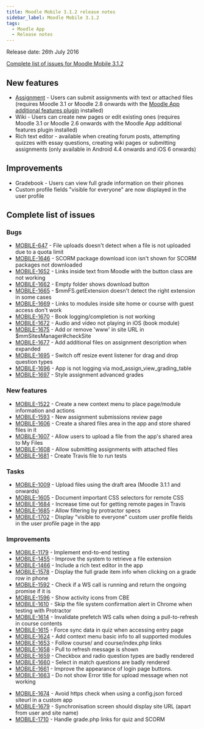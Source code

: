 ```yaml
---
title: Moodle Mobile 3.1.2 release notes
sidebar_label: Moodle Mobile 3.1.2
tags:
  - Moodle App
  - Release notes
---
```


Release date: 26th July 2016

[Complete list of issues for Moodle Mobile 3.1.2](https://moodle.atlassian.net/jira/secure/ReleaseNote.jspa?projectId=10070&version=15350)

## New features

- [Assignment](https://docs.moodle.org/en/Moodle_Mobile_assignment) - Users can submit assignments with text or attached files (requires Moodle 3.1 or Moodle 2.8 onwards with the [Moodle App additional features plugin](https://moodle.org/plugins/view.php?plugin=local_mobile) installed)
- Wiki - Users can create new pages or edit existing ones (requires Moodle 3.1 or Moodle 2.6 onwards with the Moodle App additional features plugin installed)
- Rich text editor - available when creating forum posts, attempting quizzes with essay questions, creating wiki pages or submitting assignments (only available in Android 4.4 onwards and iOS 6 onwards)

## Improvements

- Gradebook - Users can view full grade information on their phones
- Custom profile fields "visible for everyone" are now displayed in the user profile

## Complete list of issues

### Bugs

- [MOBILE-647](https://moodle.atlassian.net/browse/MOBILE-647) - File uploads doesn't detect when a file is not uploaded due to a quota limit
- [MOBILE-1646](https://moodle.atlassian.net/browse/MOBILE-1646) - SCORM package download icon isn't shown for SCORM packages not downloaded
- [MOBILE-1652](https://moodle.atlassian.net/browse/MOBILE-1652) - Links inside text from Moodle with the button class are not working
- [MOBILE-1662](https://moodle.atlassian.net/browse/MOBILE-1662) - Empty folder shows download button
- [MOBILE-1665](https://moodle.atlassian.net/browse/MOBILE-1665) - $mmFS.getExtension doesn't detect the right extension in some cases
- [MOBILE-1669](https://moodle.atlassian.net/browse/MOBILE-1669) - Links to modules inside site home or course with guest access don't work
- [MOBILE-1670](https://moodle.atlassian.net/browse/MOBILE-1670) - Book logging/completion is not working
- [MOBILE-1672](https://moodle.atlassian.net/browse/MOBILE-1672) - Audio and video not playing in iOS (book module)
- [MOBILE-1675](https://moodle.atlassian.net/browse/MOBILE-1675) - Add or remove 'www' in site URL in $mmSitesManager#checkSite
- [MOBILE-1677](https://moodle.atlassian.net/browse/MOBILE-1677) - Add additional files on assignment description when expanded
- [MOBILE-1695](https://moodle.atlassian.net/browse/MOBILE-1695) - Switch off resize event listener for drag and drop question types
- [MOBILE-1696](https://moodle.atlassian.net/browse/MOBILE-1696) - App is not logging via mod_assign_view_grading_table
- [MOBILE-1697](https://moodle.atlassian.net/browse/MOBILE-1697) - Style assignment advanced grades

### New features

- [MOBILE-1522](https://moodle.atlassian.net/browse/MOBILE-1522) - Create a new context menu to place page/module information and actions
- [MOBILE-1593](https://moodle.atlassian.net/browse/MOBILE-1593) - New assignment submissions review page
- [MOBILE-1606](https://moodle.atlassian.net/browse/MOBILE-1606) - Create a shared files area in the app and store shared files in it
- [MOBILE-1607](https://moodle.atlassian.net/browse/MOBILE-1607) - Allow users to upload a file from the app's shared area to My Files
- [MOBILE-1608](https://moodle.atlassian.net/browse/MOBILE-1608) - Allow submitting assignments with attached files
- [MOBILE-1681](https://moodle.atlassian.net/browse/MOBILE-1681) - Create Travis file to run tests

### Tasks

- [MOBILE-1009](https://moodle.atlassian.net/browse/MOBILE-1009) - Upload files using the draft area (Moodle 3.1.1 and onwards)
- [MOBILE-1605](https://moodle.atlassian.net/browse/MOBILE-1605) - Document important CSS selectors for remote CSS
- [MOBILE-1684](https://moodle.atlassian.net/browse/MOBILE-1684) - Increase time out for getting remote pages in Travis
- [MOBILE-1685](https://moodle.atlassian.net/browse/MOBILE-1685) - Allow filtering by protractor specs
- [MOBILE-1702](https://moodle.atlassian.net/browse/MOBILE-1702) - Display "visible to everyone" custom user profile fields in the user profile page in the app

### Improvements

- [MOBILE-1179](https://moodle.atlassian.net/browse/MOBILE-1179) - Implement end-to-end testing
- [MOBILE-1455](https://moodle.atlassian.net/browse/MOBILE-1455) - Improve the system to retrieve a file extension
- [MOBILE-1466](https://moodle.atlassian.net/browse/MOBILE-1466) - Include a rich text editor in the app
- [MOBILE-1578](https://moodle.atlassian.net/browse/MOBILE-1578) - Display the full grade item info when clicking on a grade row in phone
- [MOBILE-1592](https://moodle.atlassian.net/browse/MOBILE-1592) - Check if a WS call is running and return the ongoing promise if it is
- [MOBILE-1596](https://moodle.atlassian.net/browse/MOBILE-1596) - Show activity icons from CBE
- [MOBILE-1610](https://moodle.atlassian.net/browse/MOBILE-1610) - Skip the file system confirmation alert in Chrome when testing with Protractor
- [MOBILE-1614](https://moodle.atlassian.net/browse/MOBILE-1614) - Invalidate prefetch WS calls when doing a pull-to-refresh in course contents
- [MOBILE-1615](https://moodle.atlassian.net/browse/MOBILE-1615) - Force sync data in quiz when accessing entry page
- [MOBILE-1624](https://moodle.atlassian.net/browse/MOBILE-1624) - Add context menu basic info to all supported modules
- [MOBILE-1653](https://moodle.atlassian.net/browse/MOBILE-1653) - Follow course/ and course/index.php links
- [MOBILE-1658](https://moodle.atlassian.net/browse/MOBILE-1658) - Pull to refresh message is shown
- [MOBILE-1659](https://moodle.atlassian.net/browse/MOBILE-1659) - Checkbox and radio question types are badly rendered
- [MOBILE-1660](https://moodle.atlassian.net/browse/MOBILE-1660) - Select in match questions are badly rendered
- [MOBILE-1661](https://moodle.atlassian.net/browse/MOBILE-1661) - Improve the appearance of login page buttons.
- [MOBILE-1663](https://moodle.atlassian.net/browse/MOBILE-1663) - Do not show Error title for upload message when not working
<!-- cspell:disable-next-line -->
- [MOBILE-1674](https://moodle.atlassian.net/browse/MOBILE-1674) - Avoid https check when using a config.json forced siteurl in a custom app
- [MOBILE-1679](https://moodle.atlassian.net/browse/MOBILE-1679) - Synchronisation screen should display site URL (apart from user and site name)
- [MOBILE-1710](https://moodle.atlassian.net/browse/MOBILE-1710) - Handle grade.php links for quiz and SCORM
